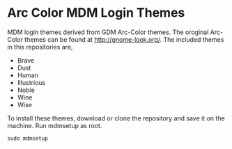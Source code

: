 Arc Color MDM Login Themes
==========================

MDM login themes derived from GDM Arc-Color themes. The oroginal Arc-Color themes can be found at http://gnome-look.org/. The included themes in this repositories are,

* Brave
* Dust
* Human
* Illustrious
* Noble
* Wine
* Wise

To install these themes, download or clone the repository and save it on the machine. Run mdmsetup as root.

```sudo mdmsetup```
